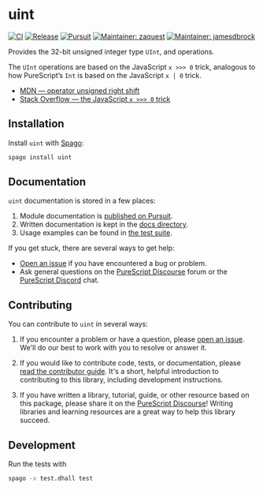 # uint

[![CI](https://github.com/purescript-contrib/purescript-uint/workflows/CI/badge.svg?branch=main)](https://github.com/purescript-contrib/purescript-uint/actions?query=workflow%3ACI+branch%3Amain)
[![Release](https://img.shields.io/github/release/purescript-contrib/purescript-uint.svg)](https://github.com/purescript-contrib/purescript-uint/releases)
[![Pursuit](https://pursuit.purescript.org/packages/purescript-uint/badge)](https://pursuit.purescript.org/packages/purescript-uint)
[![Maintainer: zaquest](https://img.shields.io/badge/maintainer-zaquest-teal.svg)](https://github.com/zaquest)
[![Maintainer: jamesdbrock](https://img.shields.io/badge/maintainer-jamesdbrock-teal.svg)](https://github.com/jamesdbrock)

Provides the 32-bit unsigned integer type `UInt`, and operations.

The `UInt` operations are
based on the JavaScript `x >>> 0` trick, analogous to how
PureScript’s `Int` is based on the JavaScript `x | 0` trick.

* [MDN — operator unsigned right shift](https://developer.mozilla.org/en-US/docs/Web/JavaScript/Reference/Operators/Unsigned_right_shift)
* [Stack Overflow — the JavaScript `x >>> 0` trick](https://stackoverflow.com/questions/1822350/what-is-the-javascript-operator-and-how-do-you-use-it)

## Installation

Install `uint` with [Spago](https://github.com/purescript/spago):

```sh
spago install uint
```

## Documentation

`uint` documentation is stored in a few places:

1. Module documentation is [published on Pursuit](https://pursuit.purescript.org/packages/purescript-uint).
2. Written documentation is kept in the [docs directory](./docs).
3. Usage examples can be found in [the test suite](./test).

If you get stuck, there are several ways to get help:

- [Open an issue](https://github.com/purescript-contrib/purescript-uint/issues) if you have encountered a bug or problem.
- Ask general questions on the [PureScript Discourse](https://discourse.purescript.org) forum or the [PureScript Discord](https://purescript.org/chat) chat.

## Contributing

You can contribute to `uint` in several ways:

1. If you encounter a problem or have a question, please [open an issue](https://github.com/purescript-contrib/purescript-uint/issues). We'll do our best to work with you to resolve or answer it.

2. If you would like to contribute code, tests, or documentation, please [read the contributor guide](./CONTRIBUTING.md). It's a short, helpful introduction to contributing to this library, including development instructions.

3. If you have written a library, tutorial, guide, or other resource based on this package, please share it on the [PureScript Discourse](https://discourse.purescript.org)! Writing libraries and learning resources are a great way to help this library succeed.

## Development

Run the tests with

```sh
spago -x test.dhall test
```
